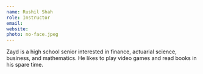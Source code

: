 ```yaml
---
name: Rushil Shah
role: Instructor
email: 
website: 
photo: no-face.jpeg
---
```


Zayd is a high school senior interested in finance, actuarial science, business, and mathematics. He likes to play video games and read books in his spare time.
